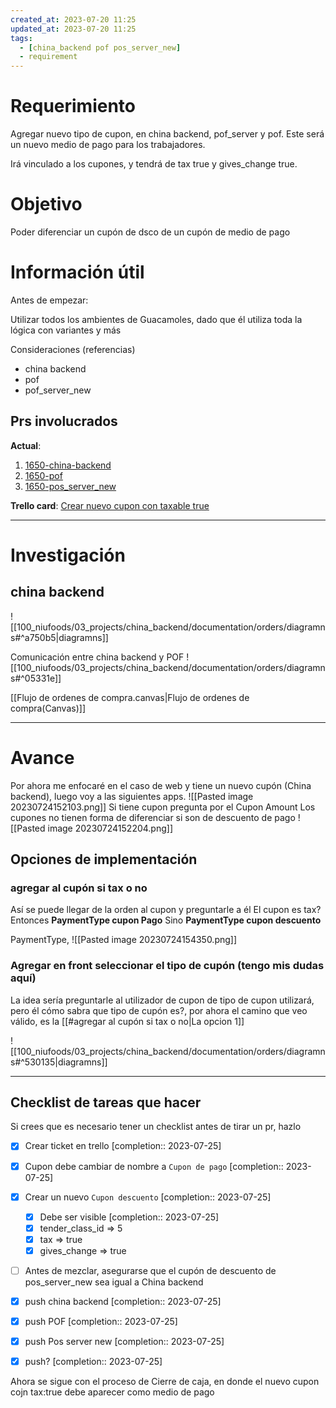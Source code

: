 ```yaml
---
created_at: 2023-07-20 11:25
updated_at: 2023-07-20 11:25
tags:
  - [china_backend pof pos_server_new]
  - requirement
---
```




# Requerimiento

Agregar nuevo tipo de cupon, en china backend, pof_server y pof.
Este será un nuevo medio de pago para los trabajadores.

Irá vinculado a los cupones, y tendrá de tax true y gives_change true.

# Objetivo

Poder diferenciar un cupón de dsco de un cupón de medio de pago

# Información útil

Antes de empezar:

Utilizar todos los ambientes de Guacamoles, dado que él utiliza toda la lógica con variantes y más

Consideraciones (referencias)
- china backend
- pof
- pof_server_new

## Prs involucrados

**Actual**: 
1. [1650-china-backend](https://bitbucket.org/niusushi/china-backend/pull-requests/339)
2. [1650-pof](https://bitbucket.org/nnodes/pof_server_new/pull-requests/358)
3. [1650-pos_server_new](https://bitbucket.org/nnodes/pof_server_new/pull-requests/359?t=1)


**Trello card**: [Crear nuevo cupon con taxable true](https://trello.com/c/m7SF2MYG/1650-crear-nuevo-cupon-con-taxable-true)

---
# Investigación

## china backend 
![[100_niufoods/03_projects/china_backend/documentation/orders/diagramns#^a750b5|diagramns]]

 

Comunicación entre china backend y POF
![[100_niufoods/03_projects/china_backend/documentation/orders/diagramns#^05331e]]


[[Flujo de ordenes de compra.canvas|Flujo de ordenes de compra(Canvas)]]

---
# Avance


Por ahora me enfocaré  en el caso de web y tiene un nuevo cupón  (China backend), luego voy a las siguientes apps.
![[Pasted image 20230724152103.png]]
Si tiene cupon pregunta por el Cupon Amount
Los cupones no tienen forma de diferenciar si son de descuento de pago
![[Pasted image 20230724152204.png]]

## Opciones de implementación
###  agregar al cupón si tax o no

Así se puede llegar de la orden al cupon y preguntarle a él
El cupon es tax?
	Entonces **PaymentType cupon Pago**
	Sino **PaymentType cupon descuento**

PaymentType,
![[Pasted image 20230724154350.png]]

### Agregar en front seleccionar el tipo de cupón (tengo mis dudas aquí)
La idea sería preguntarle al utilizador de cupon de tipo de cupon utilizará, pero él cómo sabra que tipo de cupón es?, por ahora el camino que veo válido, es la [[#agregar al cupón si tax o no|La opcion 1]]

![[100_niufoods/03_projects/china_backend/documentation/orders/diagramns#^530135|diagramns]]



---
## Checklist de tareas que hacer 

Si crees que es necesario tener un checklist antes de tirar un pr, hazlo

- [x] Crear ticket en trello  [completion:: 2023-07-25]
- [x] Cupon debe cambiar de nombre a `Cupon de pago`  [completion:: 2023-07-25]
- [x] Crear un nuevo `Cupon descuento`  [completion:: 2023-07-25]
	- [x] Debe ser visible  [completion:: 2023-07-25]
	- [x] tender_class_id => 5
	- [x] tax => true
	- [x] gives_change => true

- [ ] Antes de mezclar, asegurarse que el cupón de descuento de pos_server_new sea igual a China backend

- [x] push china backend  [completion:: 2023-07-25]
- [x] push POF  [completion:: 2023-07-25]
- [x] push Pos server new  [completion:: 2023-07-25]
- [x] push?  [completion:: 2023-07-25]

Ahora se sigue con el proceso de Cierre de caja, en donde el nuevo cupon cojn tax:true debe aparecer como medio de pago
